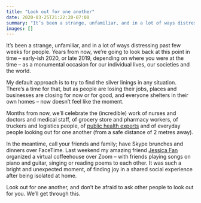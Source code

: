```yaml
---
title: "Look out for one another"
date: 2020-03-25T21:22:20-07:00
summary: "It’s been a strange, unfamiliar, and in a lot of ways distressing past few weeks for people. My default approach is to try to find the silver linings in any situation; now doesn’t feel like the moment. "
images: []
---
```


It’s been a strange, unfamiliar, and in a lot of ways distressing past few weeks for people. Years from now, we’re going to look back at this point in time – early-ish 2020, or late 2019, depending on where you were at the time – as a monumental occasion for our individual lives, our societies and the world. 

My default approach is to try to find the silver linings in any situation. There’s a time for that, but as people are losing their jobs, places and businesses are closing for now or for good, and everyone shelters in their own homes – now doesn’t feel like the moment. 

Months from now, we’ll celebrate the (incredible) work of nurses and doctors and medical staff, of grocery store and pharmacy workers, of truckers and logistics people, of [public health experts](https://twitter.com/CBCTheNational/status/1243220173462671362) and of everyday people looking out for one another (from a safe distance of 2 metres away). 

In the meantime, call your friends and family; have Skype brunches and dinners over FaceTime. Last weekend my amazing friend [Jessica Fan](https://twitter.com/jess_fan) organized a virtual coffeehouse over Zoom – with friends playing songs on piano and guitar, singing or reading poems to each other. It was such a bright and unexpected moment, of finding joy in a shared social experience after being isolated at home.

Look out for one another, and don’t be afraid to ask other people to look out for you. We’ll get through this. 
